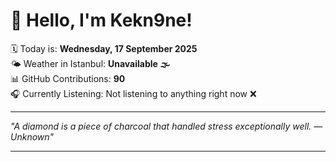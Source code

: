 # 👋 Hello, I'm Kekn9ne!

🗓️ Today is: **Wednesday, 17 September 2025**  
🌤️ Weather in Istanbul: **Unavailable 🌫️**  
📊 GitHub Contributions: **90**  
🎧 Currently Listening: Not listening to anything right now ❌

---

_"A diamond is a piece of charcoal that handled stress exceptionally well. — *Unknown*"_

---
